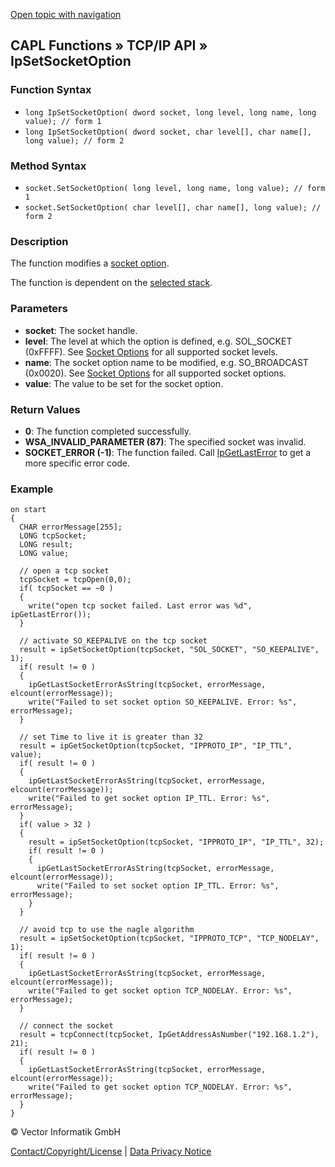 [Open topic with navigation](../../../../../CANoeDEFamily.htm#Topics/CAPLFunctions/TCPIPAPI/Functions/CAPLfunctionIPSetSocketOption.md)

## CAPL Functions » TCP/IP API » IpSetSocketOption

### Function Syntax

- `long IpSetSocketOption( dword socket, long level, long name, long value); // form 1`
- `long IpSetSocketOption( dword socket, char level[], char name[], long value); // form 2`

### Method Syntax

- `socket.SetSocketOption( long level, long name, long value); // form 1`
- `socket.SetSocketOption( char level[], char name[], long value); // form 2`

### Description

The function modifies a [socket option](../CAPLfunctionsTCPIPSocketOptions.md).

The function is dependent on the [selected stack](../../../CANoeCANalyzer/Ethernet/TCPIPNetworkSettings/PageStackSelection.md).

### Parameters

- **socket**: The socket handle.
- **level**: The level at which the option is defined, e.g. SOL_SOCKET (0xFFFF). See [Socket Options](../CAPLfunctionsTCPIPSocketOptions.md) for all supported socket levels.
- **name**: The socket option name to be modified, e.g. SO_BROADCAST (0x0020). See [Socket Options](../CAPLfunctionsTCPIPSocketOptions.md) for all supported socket options.
- **value**: The value to be set for the socket option.

### Return Values

- **0**: The function completed successfully.
- **WSA_INVALID_PARAMETER (87)**: The specified socket was invalid.
- **SOCKET_ERROR (-1)**: The function failed. Call [IpGetLastError](CAPLfunctionIPGetLastError.md) to get a more specific error code.

### Example

```plaintext
on start
{
  CHAR errorMessage[255];
  LONG tcpSocket;
  LONG result;
  LONG value;

  // open a tcp socket
  tcpSocket = tcpOpen(0,0);
  if( tcpSocket == ~0 )
  {
    write("open tcp socket failed. Last error was %d", ipGetLastError());
  }

  // activate SO_KEEPALIVE on the tcp socket
  result = ipSetSocketOption(tcpSocket, "SOL_SOCKET", "SO_KEEPALIVE", 1);
  if( result != 0 )
  {
    ipGetLastSocketErrorAsString(tcpSocket, errorMessage, elcount(errorMessage));
    write("Failed to set socket option SO_KEEPALIVE. Error: %s", errorMessage);
  }

  // set Time to live it is greater than 32
  result = ipGetSocketOption(tcpSocket, "IPPROTO_IP", "IP_TTL", value);
  if( result != 0 )
  {
    ipGetLastSocketErrorAsString(tcpSocket, errorMessage, elcount(errorMessage));
    write("Failed to get socket option IP_TTL. Error: %s", errorMessage);
  }
  if( value > 32 )
  {
    result = ipSetSocketOption(tcpSocket, "IPPROTO_IP", "IP_TTL", 32);
    if( result != 0 )
    {
      ipGetLastSocketErrorAsString(tcpSocket, errorMessage, elcount(errorMessage));
      write("Failed to set socket option IP_TTL. Error: %s", errorMessage);
    }
  }

  // avoid tcp to use the nagle algorithm
  result = ipSetSocketOption(tcpSocket, "IPPROTO_TCP", "TCP_NODELAY", 1);
  if( result != 0 )
  {
    ipGetLastSocketErrorAsString(tcpSocket, errorMessage, elcount(errorMessage));
    write("Failed to get socket option TCP_NODELAY. Error: %s", errorMessage);
  }

  // connect the socket
  result = tcpConnect(tcpSocket, IpGetAddressAsNumber("192.168.1.2"), 21);
  if( result != 0 )
  {
    ipGetLastSocketErrorAsString(tcpSocket, errorMessage, elcount(errorMessage));
    write("Failed to get socket option TCP_NODELAY. Error: %s", errorMessage);
  }
}
```

© Vector Informatik GmbH

[Contact/Copyright/License](../../../Shared/ContactCopyrightLicense.md) | [Data Privacy Notice](https://www.vector.com/int/en/company/get-info/privacy-policy/)
